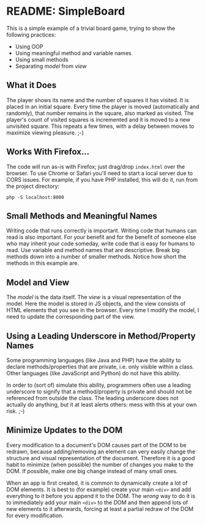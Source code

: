 README: SimpleBoard
===================

This is a simple example of a trivial board game, trying to show the following practices:

* Using OOP
* Using meaningful method and variable names
* Using small methods
* Separating *model* from *view*


## What it Does

The player shows its name and the number of squares it has visited. It is placed in an initial square. Every time the player is moved (automatically and randomly), that number remains in the square, also marked as visited. The player's count of visited squares is incremented and it is moved to a new unvisited square. This repeats a few times, with a delay between moves to maximize viewing pleasure. ;-)


## Works With Firefox...

The code will run as-is with Firefox; just drag/drop `index.html` over the browser. To use Chrome or Safari you'll need to start a local server due to CORS issues. For example, if you have PHP installed, this will do it, run from the project directory:
```
php -S localhost:8000
```


## Small Methods and Meaningful Names

Writing code that runs correctly is important. Writing code that humans can read is also important. For your benefit and for the benefit of someone else who may inherit your code someday, write code that is easy for humans to read. Use variable and method names that are descriptive. Break big methods down into a number of smaller methods. Notice how short the methods in this example are.


## Model and View

The *model* is the data itself. The *view* is a visual representation of the model. Here the model is stored in JS objects, and the view consists of HTML elements that you see in the browser. Every time I modify the model, I need to update the corresponding part of the view.


## Using a Leading Underscore in Method/Property Names

Some programming languages (like Java and PHP) have the ability to declare methods/properties that are private, i.e. only visible within a class. Other languages (like JavaScript and Python) do not have this ability.

In order to (sort of) simulate this ability, programmers often use a leading underscore to signify that a method/property is private and should not be referenced from outside the class. The leading underscore does not actually *do* anything, but it at least alerts others: mess with this at your own risk. ;-)


## Minimize Updates to the DOM

Every modification to a document's DOM causes part of the DOM to be redrawn, because adding/removing an element can very easily change the structure and visual representation of the document. Therefore it is a good habit to minimize (when possible) the number of changes you make to the DOM. If possible, make one big change instead of many small ones.

When an app is first created, it is common to dynamically create a lot of DOM elements. It is best to (for example) create your main `<div>` and add everything to it before you append it to the DOM. The *wrong* way to do it is to immediately add your main `<div>` to the DOM and then append lots of new elements to it afterwards, forcing at least a partial redraw of the DOM for every modification.

